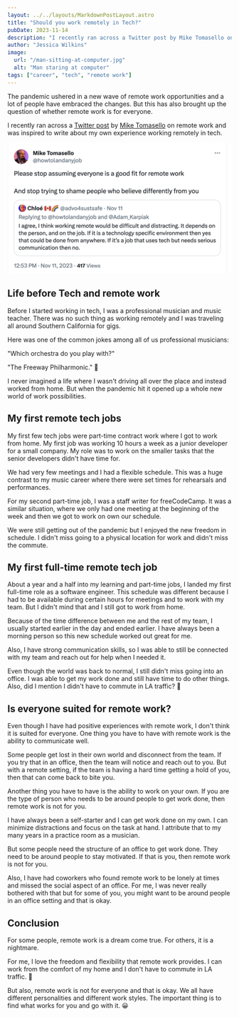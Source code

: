 ```yaml
---
layout: ../../layouts/MarkdownPostLayout.astro
title: "Should you work remotely in Tech?"
pubDate: 2023-11-14
description: "I recently ran across a Twitter post by Mike Tomasello on remote work and was inspired to write about my own experience working remotely in tech."
author: "Jessica Wilkins"
image:
  url: "/man-sitting-at-computer.jpg"
  alt: "Man staring at computer"
tags: ["career", "tech", "remote work"]
---
```


The pandemic ushered in a new wave of remote work opportunities and a lot of people have embraced the changes. But this has also brought up the question of whether remote work is for everyone.

I recently ran across a [Twitter post](https://twitter.com/howtolandanyjob/status/1723443950483366328) by [Mike Tomasello](https://twitter.com/howtolandanyjob) on remote work and was inspired to write about my own experience working remotely in tech.

![Mike Tomasello's Twitter post on remote work](../../../public/mike-remote-work-post.png)

## Life before Tech and remote work

Before I started working in tech, I was a professional musician and music teacher. There was no such thing as working remotely and I was traveling all around Southern California for gigs.

Here was one of the common jokes among all of us professional musicians:

"Which orchestra do you play with?"

"The Freeway Philharmonic." 🤣

I never imagined a life where I wasn't driving all over the place and instead worked from home. But when the pandemic hit it opened up a whole new world of work possibilities.

## My first remote tech jobs

My first few tech jobs were part-time contract work where I got to work from home. My first job was working 10 hours a week as a junior developer for a small company. My role was to work on the smaller tasks that the senior developers didn't have time for.

We had very few meetings and I had a flexible schedule. This was a huge contrast to my music career where there were set times for rehearsals and performances.

For my second part-time job, I was a staff writer for freeCodeCamp. It was a similar situation, where we only had one meeting at the beginning of the week and then we got to work on own our schedule.

We were still getting out of the pandemic but I enjoyed the new freedom in schedule. I didn't miss going to a physical location for work and didn't miss the commute.

## My first full-time remote tech job

About a year and a half into my learning and part-time jobs, I landed my first full-time role as a software engineer. This schedule was different because I had to be available during certain hours for meetings and to work with my team. But I didn't mind that and I still got to work from home.

Because of the time difference between me and the rest of my team, I usually started earlier in the day and ended earlier. I have always been a morning person so this new schedule worked out great for me.

Also, I have strong communication skills, so I was able to still be connected with my team and reach out for help when I needed it.

Even though the world was back to normal, I still didn't miss going into an office. I was able to get my work done and still have time to do other things. Also, did I mention I didn't have to commute in LA traffic? 🤣

## Is everyone suited for remote work?

Even though I have had positive experiences with remote work, I don't think it is suited for everyone. One thing you have to have with remote work is the ability to communicate well.

Some people get lost in their own world and disconnect from the team. If you try that in an office, then the team will notice and reach out to you. But with a remote setting, if the team is having a hard time getting a hold of you, then that can come back to bite you.

Another thing you have to have is the ability to work on your own. If you are the type of person who needs to be around people to get work done, then remote work is not for you.

I have always been a self-starter and I can get work done on my own. I can minimize distractions and focus on the task at hand. I attribute that to my many years in a practice room as a musician.

But some people need the structure of an office to get work done. They need to be around people to stay motivated. If that is you, then remote work is not for you.

Also, I have had coworkers who found remote work to be lonely at times and missed the social aspect of an office. For me, I was never really bothered with that but for some of you, you might want to be around people in an office setting and that is okay.

## Conclusion

For some people, remote work is a dream come true. For others, it is a nightmare.

For me, I love the freedom and flexibility that remote work provides. I can work from the comfort of my home and I don't have to commute in LA traffic. 🤣

But also, remote work is not for everyone and that is okay. We all have different personalities and different work styles. The important thing is to find what works for you and go with it. 😀
